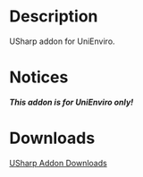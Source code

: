 # Description
USharp addon for UniEnviro.

# Notices

***This addon is for UniEnviro only!***

# Downloads
[USharp Addon Downloads](https://www.usharp.xyzdesk.online)

